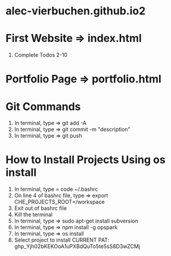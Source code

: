 # alec-vierbuchen.github.io2

# First Website => index.html
1) Complete Todos 2-10

# Portfolio Page => portfolio.html

# Git Commands
1) In terminal, type => git add -A
2) In terminal, type => git commit -m "description"
3) In terminal, type => git push

# How to Install Projects Using os install
1) In terminal, type = code ~/.bashrc
2) On line 4 of bashrc file, type => export CHE_PROJECTS_ROOT=/workspace
3) Exit out of bashrc file
4) Kill the terminal
5) In terminal, type => sudo apt-get install subversion
6) In terminal, type => npm install -g opspark
7) In terminal, type => os install
8) Select project to install
CURRENT PAT: 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

